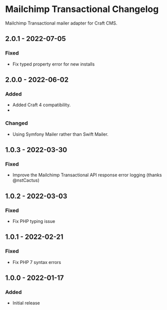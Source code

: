 # Mailchimp Transactional Changelog

Mailchimp Transactional mailer adapter for Craft CMS.

## 2.0.1 - 2022-07-05
### Fixed
- Fix typed property error for new installs

## 2.0.0 - 2022-06-02
### Added
- Added Craft 4 compatibility.
- 
### Changed
- Using Symfony Mailer rather than Swift Mailer.

## 1.0.3 - 2022-03-30
### Fixed
- Improve the Mailchimp Transactional API response error logging (thanks @nstCactus)

## 1.0.2 - 2022-03-03
### Fixed
- Fix PHP typing issue

## 1.0.1 - 2022-02-21
### Fixed
- Fix PHP 7 syntax errors

## 1.0.0 - 2022-01-17
### Added
- Initial release
